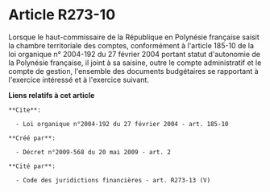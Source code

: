 # Article R273-10

Lorsque le haut-commissaire de la République en Polynésie française saisit la chambre territoriale des comptes, conformément
à l'article 185-10 de la loi organique n° 2004-192 du 27 février 2004 portant statut d'autonomie de la Polynésie française,
il joint à sa saisine, outre le compte administratif et le compte de gestion, l'ensemble des documents budgétaires se
rapportant à l'exercice intéressé et à l'exercice suivant.

**Liens relatifs à cet article**

	**Cite**:

	  - Loi organique n°2004-192 du 27 février 2004 - art. 185-10

	**Créé par**:

	  - Décret n°2009-568 du 20 mai 2009 - art. 2

	**Cité par**:

	  - Code des juridictions financières - art. R273-13 (V)
